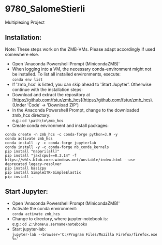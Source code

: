 # 9780_SalomeStierli
Multiplexing Project

## Installation:
Note: These steps work on the ZMB-VMs. Please adapt accordingly if used somewhere else.

* Open 'Anaconda Powershell Prompt (MinicondaZMB)'
* When logging into a VM, the necessary conda-environment might not be installed. To list all installed environments, execute:  
  `conda env list`
* If 'zmb_hcs' is listed, you can skip ahead to 'Start Jupyter'. Otherwise continue with the installation steps:
* Download and extract the repository at [https://github.com/fstur/zmb_hcs](https://github.com/fstur/zmb_hcs). (Under 'Code' -> 'Download ZIP')
* In the Anaconda Powershell Prompt, change to the downloaded zmb_hcs directory:  
  e.g.: `cd \path\to\zmb_hcs`
* Create conda environment and install packages:  
```
conda create -n zmb_hcs -c conda-forge python=3.9 -y
conda activate zmb_hcs
conda install -y -c conda-forge jupyterlab
conda install -y -c conda-forge nb_conda_kernels
pip install "napari[all]"
pip install "jax[cpu]==0.3.14" -f https://whls.blob.core.windows.net/unstable/index.html --use-deprecated legacy-resolver
pip install basicpy
pip install SimpleITK-SimpleElastix
pip install .
```

## Start Jupyter:

* Open 'Anaconda Powershell Prompt (MinicondaZMB)'
* Activate the conda environment:  
  `conda activate zmb_hcs`
* Change to directory, where jupyter-notebook is:  
  e.g.: `cd Z:\home\u.sername\notebooks`
* Start jupyter-lab:  
  `jupyter-lab --browser='C:/Program Files/Mozilla Firefox/firefox.exe %s'`

